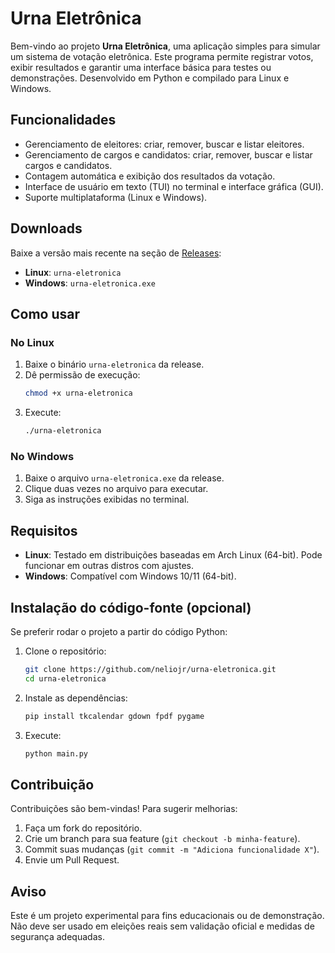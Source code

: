 # Urna Eletrônica

Bem-vindo ao projeto **Urna Eletrônica**, uma aplicação simples para simular um sistema de votação eletrônica. Este programa permite registrar votos, exibir resultados e garantir uma interface básica para testes ou demonstrações. Desenvolvido em Python e compilado para Linux e Windows.

## Funcionalidades
- Gerenciamento de eleitores: criar, remover, buscar e listar eleitores.
- Gerenciamento de cargos e candidatos: criar, remover, buscar e listar cargos e candidatos.
- Contagem automática e exibição dos resultados da votação.
- Interface de usuário em texto (TUI) no terminal e interface gráfica (GUI).
- Suporte multiplataforma (Linux e Windows).

## Downloads
Baixe a versão mais recente na seção de [Releases](https://github.com/neliojr/urna-eletronica/releases/tag/v1.0.0):
- **Linux**: `urna-eletronica`  
- **Windows**: `urna-eletronica.exe`

## Como usar

### No Linux
1. Baixe o binário `urna-eletronica` da release.
2. Dê permissão de execução:
   ```bash
   chmod +x urna-eletronica
   ```
3. Execute:
   ```bash
   ./urna-eletronica
   ```

### No Windows
1. Baixe o arquivo `urna-eletronica.exe` da release.
2. Clique duas vezes no arquivo para executar.
3. Siga as instruções exibidas no terminal.

## Requisitos
- **Linux**: Testado em distribuições baseadas em Arch Linux (64-bit). Pode funcionar em outras distros com ajustes.
- **Windows**: Compatível com Windows 10/11 (64-bit).

## Instalação do código-fonte (opcional)
Se preferir rodar o projeto a partir do código Python:
1. Clone o repositório:
   ```bash
   git clone https://github.com/neliojr/urna-eletronica.git
   cd urna-eletronica
   ```
2. Instale as dependências:
   ```bash
   pip install tkcalendar gdown fpdf pygame
   ```
3. Execute:
   ```bash
   python main.py
   ```

## Contribuição
Contribuições são bem-vindas! Para sugerir melhorias:
1. Faça um fork do repositório.
2. Crie um branch para sua feature (`git checkout -b minha-feature`).
3. Commit suas mudanças (`git commit -m "Adiciona funcionalidade X"`).
4. Envie um Pull Request.

## Aviso
Este é um projeto experimental para fins educacionais ou de demonstração. Não deve ser usado em eleições reais sem validação oficial e medidas de segurança adequadas.
